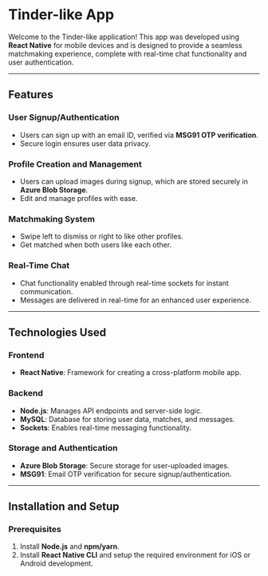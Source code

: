 # Tinder-like App  

Welcome to the Tinder-like application! This app was developed using **React Native** for mobile devices and is designed to provide a seamless matchmaking experience, complete with real-time chat functionality and user authentication.

---

## Features  

### User Signup/Authentication  
- Users can sign up with an email ID, verified via **MSG91 OTP verification**.  
- Secure login ensures user data privacy.  

### Profile Creation and Management  
- Users can upload images during signup, which are stored securely in **Azure Blob Storage**.  
- Edit and manage profiles with ease.  

### Matchmaking System  
- Swipe left to dismiss or right to like other profiles.  
- Get matched when both users like each other.  

### Real-Time Chat  
- Chat functionality enabled through real-time sockets for instant communication.  
- Messages are delivered in real-time for an enhanced user experience.  

---

## Technologies Used  

### Frontend  
- **React Native**: Framework for creating a cross-platform mobile app.  

### Backend  
- **Node.js**: Manages API endpoints and server-side logic.  
- **MySQL**: Database for storing user data, matches, and messages.  
- **Sockets**: Enables real-time messaging functionality.  

### Storage and Authentication  
- **Azure Blob Storage**: Secure storage for user-uploaded images.  
- **MSG91**: Email OTP verification for secure signup/authentication.  

---

## Installation and Setup  

### Prerequisites  
1. Install **Node.js** and **npm/yarn**.  
2. Install **React Native CLI** and setup the required environment for iOS or Android development.  

